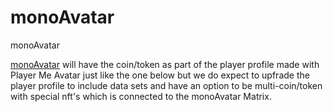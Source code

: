 # monoAvatar
monoAvatar

<a href="https://pbs.twimg.com/media/FQ0ZFK0aUAAgIvb?format=jpg&name=small">monoAvatar</a> will have the coin/token as part of the player profile made with Player Me Avatar just like the one below but we do expect to upfrade the player profile to include data sets and have an option to be multi-coin/token with special nft's which is connected to the monoAvatar Matrix.
